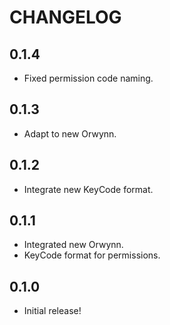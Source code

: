 # CHANGELOG

## 0.1.4

- Fixed permission code naming.

## 0.1.3

- Adapt to new Orwynn.

## 0.1.2

- Integrate new KeyCode format.

## 0.1.1

- Integrated new Orwynn.
- KeyCode format for permissions.

## 0.1.0

- Initial release!
